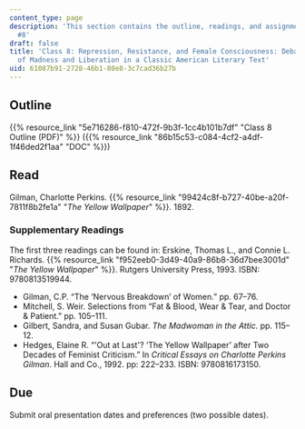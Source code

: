 ```yaml
---
content_type: page
description: 'This section contains the outline, readings, and assignments for class
  #8'
draft: false
title: 'Class 8: Repression, Resistance, and Female Consciousness: Debating Themes
  of Madness and Liberation in a Classic American Literary Text'
uid: 61087b91-2728-46b1-80e8-3c7cad36b27b
---
```

## Outline

{{% resource_link "5e716286-f810-472f-9b3f-1cc4b101b7df" "Class 8 Outline (PDF)" %}} ({{% resource_link "86b15c53-c084-4cf2-a4df-1f46ded2f1aa" "DOC" %}})

## Read

Gilman, Charlotte Perkins. {{% resource_link "99424c8f-b727-40be-a20f-7811f8b2fe1a" "*The Yellow Wallpaper*" %}}*.* 1892. 

### Supplementary Readings

The first three readings can be found in: Erskine, Thomas L., and Connie L. Richards. {{% resource_link "f952eeb0-3d49-40a9-86b8-36d7bee3001d" "*The* *Yellow Wallpaper*" %}}. Rutgers University Press, 1993. ISBN: 9780813519944.  

- Gilman, C.P. “The ‘Nervous Breakdown’ of Women.” pp. 67–76.
- Mitchell, S. Weir. Selections from “Fat & Blood, Wear & Tear, and Doctor & Patient.” pp. 105–111.
- Gilbert, Sandra, and Susan Gubar. *The Madwoman in the Attic.* pp. 115–12.
- Hedges, Elaine R. “'Out at Last'? ‘The Yellow Wallpaper’ after Two Decades of Feminist Criticism.” In *Critical Essays on Charlotte Perkins Gilman*. Hall and Co., 1992. pp: 222–233. ISBN: 9780816173150.

## Due

Submit oral presentation dates and preferences (two possible dates).